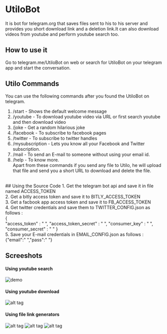 # UtiloBot
It is bot for telegram.org that saves files sent to his to his server and provides you short download link and a deletion link.It can also download videos from youtube and perform youtube search too.

## How to use it 
Go to telegram.me/UtiloBot on web or search for UtiloBot on your telegram app and start the conversation. 
## Utilo Commands 
You can use the following commands after you found the UtiloBot on telegram.<br>
1. /start - Shows the default welcome message<br>
2. /youtube - To download youtube video via URL or first search youtube and then download video<br>
3. /joke - Get a random hilarious joke<br>
4. /facebook - To subscribe to facebook pages<br>
5. /twitter - To subscribe to twitter handles<br>
6. /mysubscription - Lets you know all your Facebook and Twitter subscription.<br>
7. /mail - To send an E-mail to someone without using your email id.<br>
8. /help - To know more.<br>
Apart from these commands if you send any file to Utilo, he will upload that file and send you a short URL to download and delete the file.
<br>
## Using the Source Code 
1. Get the telegram bot api and save it in file named ACCESS_TOKEN <br>
2. Get a bitly access token and save it to BITLY_ACCESS_TOKEN<br>
3. Get a facbook app access token and save it to FB_ACCESS_TOKEN<br>
4. Get twitter credentials and save them to TWITTER_CONFIG.json as follows : <br>
{<br>
	"access_token" : " ",
    "access_token_secret" : " ",
    "consumer_key" : " ",
    "consumer_secret" : " "
}<br>
5. Save your E-mail credentials in EMAIL_CONFIG.json as follows : <br>
    {"email":" ","pass":" "}

## Screeshots
#### Using youtube search 
![demo](http://i.imgur.com/WhZqPiq.gif)
#### Using youtube download
![alt tag](http://i.imgur.com/BzHMyp8.png)
#### Using file link generators
![alt tag](http://i.imgur.com/rxXnQ47.png)
![alt tag](http://i.imgur.com/33et3QM.png)
![alt tag](http://i.imgur.com/PxuyCJe.png)

